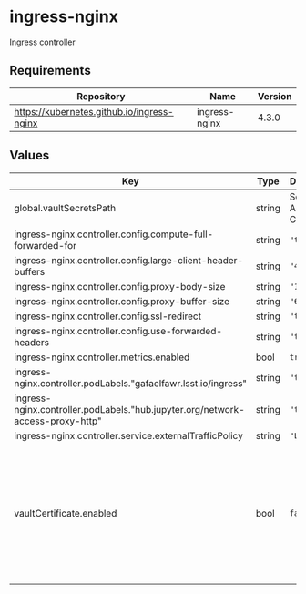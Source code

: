 # ingress-nginx

Ingress controller

## Requirements

| Repository | Name | Version |
|------------|------|---------|
| https://kubernetes.github.io/ingress-nginx | ingress-nginx | 4.3.0 |

## Values

| Key | Type | Default | Description |
|-----|------|---------|-------------|
| global.vaultSecretsPath | string | Set by Argo CD | Base path for Vault secrets |
| ingress-nginx.controller.config.compute-full-forwarded-for | string | `"true"` |  |
| ingress-nginx.controller.config.large-client-header-buffers | string | `"4 64k"` |  |
| ingress-nginx.controller.config.proxy-body-size | string | `"100m"` |  |
| ingress-nginx.controller.config.proxy-buffer-size | string | `"64k"` |  |
| ingress-nginx.controller.config.ssl-redirect | string | `"true"` |  |
| ingress-nginx.controller.config.use-forwarded-headers | string | `"true"` |  |
| ingress-nginx.controller.metrics.enabled | bool | `true` |  |
| ingress-nginx.controller.podLabels."gafaelfawr.lsst.io/ingress" | string | `"true"` |  |
| ingress-nginx.controller.podLabels."hub.jupyter.org/network-access-proxy-http" | string | `"true"` |  |
| ingress-nginx.controller.service.externalTrafficPolicy | string | `"Local"` |  |
| vaultCertificate.enabled | bool | `false` | Whether to store ingress TLS certificate via vault-secrets-operator.  Typically "squareone" owns it instead in an RSP. |
